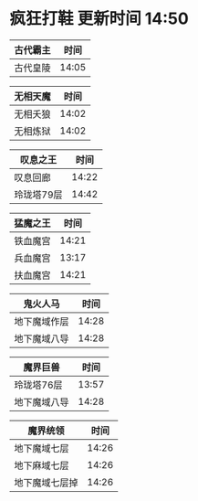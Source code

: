 # 疯狂打鞋 更新时间 14:50

| 古代霸主   | 时间    |
|--------|-------|
| 古代皇陵 | 14:05 |

| 无相天魔   | 时间    |
|--------|-------|
| 无相夭狼 | 14:02 |
| 无相炼狱 | 14:02 |

| 叹息之王   | 时间    |
|--------|-------|
| 叹息回廊 | 14:22 |
| 玲珑塔79层 | 14:42 |

| 猛魔之王   | 时间    |
|--------|-------|
| 铁血魔宫 | 14:21 |
| 兵血魔宫 | 13:17 |
| 扶血魔宫 | 14:21 |

| 鬼火人马   | 时间    |
|--------|-------|
| 地下魔域作层 | 14:28 |
| 地下魔域八导 | 14:28 |

| 魔界巨兽   | 时间    |
|--------|-------|
| 玲珑塔76层 | 13:57 |
| 地下魔域八导 | 14:28 |

| 魔界统领   | 时间    |
|--------|-------|
| 地下魔域七层 | 14:26 |
| 地下麻域七层 | 14:26 |
| 地下魔域七层掉 | 14:26 |